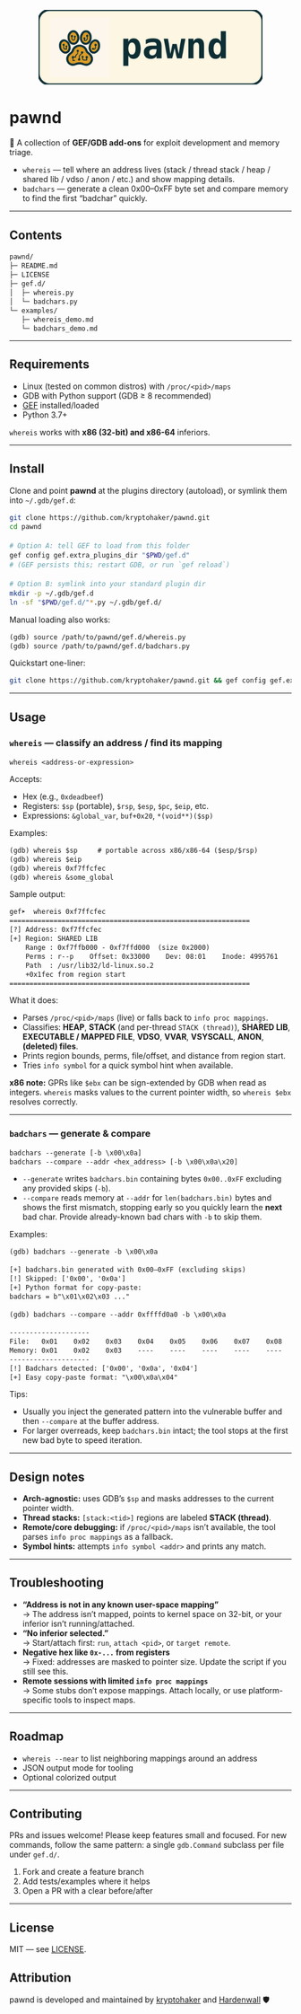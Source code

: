 <p align="center">
  <img src="assets/pawnd_badge.svg" alt="pawnd logo" width="400"/>
</p>

# pawnd

🐾 A collection of **GEF/GDB add-ons** for exploit development and memory triage.

- `whereis` — tell where an address lives (stack / thread stack / heap / shared lib / vdso / anon / etc.) and show mapping details.
- `badchars` — generate a clean 0x00–0xFF byte set and compare memory to find the first “badchar” quickly.

---

## Contents

```
pawnd/
├─ README.md
├─ LICENSE
├─ gef.d/
│  ├─ whereis.py
│  └─ badchars.py
└─ examples/
   ├─ whereis_demo.md
   └─ badchars_demo.md
```

---

## Requirements

- Linux (tested on common distros) with `/proc/<pid>/maps`
- GDB with Python support (GDB ≥ 8 recommended)
- [GEF](https://github.com/hugsy/gef) installed/loaded
- Python 3.7+

`whereis` works with **x86 (32-bit) and x86-64** inferiors.

---

## Install

Clone and point **pawnd** at the plugins directory (autoload), or symlink them into `~/.gdb/gef.d`:

```bash
git clone https://github.com/kryptohaker/pawnd.git
cd pawnd

# Option A: tell GEF to load from this folder
gef config gef.extra_plugins_dir "$PWD/gef.d"
# (GEF persists this; restart GDB, or run `gef reload`)

# Option B: symlink into your standard plugin dir
mkdir -p ~/.gdb/gef.d
ln -sf "$PWD/gef.d/"*.py ~/.gdb/gef.d/
```

Manual loading also works:

```gdb
(gdb) source /path/to/pawnd/gef.d/whereis.py
(gdb) source /path/to/pawnd/gef.d/badchars.py
```

Quickstart one-liner:

```bash
git clone https://github.com/kryptohaker/pawnd.git && gef config gef.extra_plugins_dir "$PWD/pawnd/gef.d"
```

---

## Usage

### `whereis` — classify an address / find its mapping

```
whereis <address-or-expression>
```

Accepts:
- Hex (e.g., `0xdeadbeef`)
- Registers: `$sp` (portable), `$rsp`, `$esp`, `$pc`, `$eip`, etc.
- Expressions: `&global_var`, `buf+0x20`, `*(void**)($sp)`

Examples:

```gdb
(gdb) whereis $sp     # portable across x86/x86-64 ($esp/$rsp)
(gdb) whereis $eip
(gdb) whereis 0xf7ffcfec
(gdb) whereis &some_global
```

Sample output:

```
gef➤  whereis 0xf7ffcfec
============================================================
[?] Address: 0xf7ffcfec
[+] Region: SHARED LIB
    Range : 0xf7ffb000 - 0xf7ffd000  (size 0x2000)
    Perms : r--p    Offset: 0x33000    Dev: 08:01    Inode: 4995761
    Path  : /usr/lib32/ld-linux.so.2
    +0x1fec from region start
============================================================
```

What it does:
- Parses `/proc/<pid>/maps` (live) or falls back to `info proc mappings`.
- Classifies: **HEAP**, **STACK** (and per-thread `STACK (thread)`), **SHARED LIB**, **EXECUTABLE / MAPPED FILE**, **VDSO**, **VVAR**, **VSYSCALL**, **ANON**, **(deleted) files**.
- Prints region bounds, perms, file/offset, and distance from region start.
- Tries `info symbol` for a quick symbol hint when available.

**x86 note:** GPRs like `$ebx` can be sign-extended by GDB when read as integers. `whereis` masks values to the current pointer width, so `whereis $ebx` resolves correctly.

---

### `badchars` — generate & compare

```
badchars --generate [-b \x00\x0a]
badchars --compare --addr <hex_address> [-b \x00\x0a\x20]
```

- `--generate` writes `badchars.bin` containing bytes `0x00..0xFF` excluding any provided skips (`-b`).
- `--compare` reads memory at `--addr` for `len(badchars.bin)` bytes and shows the first mismatch, stopping early so you quickly learn the **next** bad char. Provide already-known bad chars with `-b` to skip them.

Examples:

```gdb
(gdb) badchars --generate -b \x00\x0a

[+] badchars.bin generated with 0x00–0xFF (excluding skips)
[!] Skipped: ['0x00', '0x0a']
[+] Python format for copy-paste:
badchars = b"\x01\x02\x03 ..."

(gdb) badchars --compare --addr 0xffffd0a0 -b \x00\x0a

--------------------
File:   0x01    0x02    0x03    0x04    0x05    0x06    0x07    0x08
Memory: 0x01    0x02    0x03    ----    ----    ----    ----    ----
--------------------
[!] Badchars detected: ['0x00', '0x0a', '0x04']
[+] Easy copy-paste format: "\x00\x0a\x04"
```

Tips:
- Usually you inject the generated pattern into the vulnerable buffer and then `--compare` at the buffer address.
- For larger overreads, keep `badchars.bin` intact; the tool stops at the first new bad byte to speed iteration.

---

## Design notes

- **Arch-agnostic:** uses GDB’s `$sp` and masks addresses to the current pointer width.
- **Thread stacks:** `[stack:<tid>]` regions are labeled **STACK (thread)**.
- **Remote/core debugging:** if `/proc/<pid>/maps` isn’t available, the tool parses `info proc mappings` as a fallback.
- **Symbol hints:** attempts `info symbol <addr>` and prints any match.

---

## Troubleshooting

- **“Address is not in any known user-space mapping”**  
  → The address isn’t mapped, points to kernel space on 32-bit, or your inferior isn’t running/attached.
- **“No inferior selected.”**  
  → Start/attach first: `run`, `attach <pid>`, or `target remote`.
- **Negative hex like `0x-...` from registers**  
  → Fixed: addresses are masked to pointer size. Update the script if you still see this.
- **Remote sessions with limited `info proc mappings`**  
  → Some stubs don’t expose mappings. Attach locally, or use platform-specific tools to inspect maps.

---

## Roadmap

- `whereis --near` to list neighboring mappings around an address
- JSON output mode for tooling
- Optional colorized output

---

## Contributing

PRs and issues welcome! Please keep features small and focused. For new commands, follow the same pattern: a single `gdb.Command` subclass per file under `gef.d/`.

1. Fork and create a feature branch  
2. Add tests/examples where it helps  
3. Open a PR with a clear before/after  

---

## License

MIT — see [LICENSE](./LICENSE).

## Attribution

pawnd is developed and maintained by [kryptohaker](https://github.com/kryptohaker) and [Hardenwall](https://hardenwall.com) 🛡️

